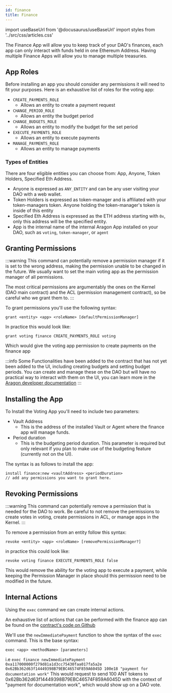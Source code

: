 ```yaml
---
id: finance
title: Finance
---
```

import useBaseUrl from '@docusaurus/useBaseUrl'
import styles from '../src/css/articles.css'

The Finance App will allow you to keep track of your DAO's finances, each app can only interact with funds held in one Ethereum Address. Having multiple Finance Apps will allow you to manage multiple treasuries.

## App Roles

Before installing an app you should consider any permissions it will need to fit your purposes. Here is an exhaustive list of roles for the voting app:

- `CREATE_PAYMENTS_ROLE`
    - Allows an entity to create a payment request
- `CHANGE_PERIOD_ROLE`
    - Allows an entity the budget period
- `CHANGE_BUDGETS_ROLE`
    - Allows an entity to modify the budget for the set period
- `EXECUTE_PAYMENTS_ROLE`
    - Allows an entity to execute payments
- `MANAGE_PAYMENTS_ROLE`
    - Allows an entity to manage payments

### Types of Entities

There are four eligible entities you can choose from: App, Anyone, Token Holders, Specified Eth Address.

- Anyone is expressed as `ANY_ENTITY` and can be any user visiting your DAO with a web wallet.
- Token Holders is expressed as token-manager and is affiliated with your token-managers token. Anyone holding the token-manager's token is inside of this entity
- Specified Eth Address is expressed as the ETH address starting with `0x`, only this address will be the specified entity.
- App is the internal name of the internal Aragon App installed on your DAO, such as `voting`, `token-manager`, or `agent`

## Granting Permissions

:::warning
This command can potentially remove a permission manager if it is set to the wrong address, making the permission unable to be changed in the future. We usually want to set the main voting app as the permission manager of all permissions.

The most critical permissions are argumentably the ones on the Kernel (DAO main contract) and the ACL (permission management contract), so be careful who we grant them to.
:::

To grant permissions you'll use the following syntax:

`grant <entity> <app> <roleName> [defaultPermissionManager]`

In practice this would look like:

`grant voting finance CREATE_PAYMENTS_ROLE voting`

Which would give the voting app permission to create payments on the finance app

:::info
Some Functionalities have been added to the contract that has not yet been added to the UI, including creating budgets and setting budget periods. You can create and manage these on the DAO but will have no practical way to interact with them on the UI, you can learn more in the [Aragon developer documentation](https://hack.aragon.org/docs/guides-custom-deploy#adding-a-vault-and-finance-instance)
:::

## Installing the App

To Install the Voting App you'll need to include two parameters:
 - Vault Address
    - This is the address of the installed Vault or Agent where the finance app will manage funds.
 - Period duration
    - This is the budgeting period duration. This parameter is required but only relevant if you plan to make use of the budgeting feature (currently not on the UI).

The syntax is as follows to install the app:

```
install finance:new <vaultAddress> <periodDuration> 
// add any permissions you want to grant here.
```

## Revoking Permissions

:::warning
 This command can potentially remove a permission that is needed for the DAO to work. Be careful to not remove the permissions to create votes in voting, create permissions in ACL, or manage apps in the Kernel.
:::

To remove a permission from an entity follow this syntax:

`revoke <entity> <app> <roleName> [removePermissionManager?]`

in practice this could look like:

`revoke voting finance EXECUTE_PAYMENTS_ROLE false`

This would remove the ability for the voting app to execute a payment, while keeping the Permission Manager in place should this permission need to be modified in the future.

## Internal Actions

Using the `exec` command we can create internal actions.

An exhaustive list of actions that can be performed with the finance app can be found on the [contract's code on Github](https://github.com/aragon/aragon-apps/blob/master/apps/finance/contracts/Finance.sol)

We'll use the `newImmediatePayment` function to show the syntax of the `exec` command. This is the base syntax:

`exec <app> <methodName> [parameters]`

i.e
`exec finance newImmediatePayment 0xa117000000f279d81a1d3cc75430faa017fa5a2e 0x62Bb362d63f14449398B79EBC46574F859A6045D 100e18 "payment for documentation work"`
This would request to send 100 ANT tokens to 0x62Bb362d63f14449398B79EBC46574F859A6045D with the context of "payment for documentation work", which would show up on a DAO vote.